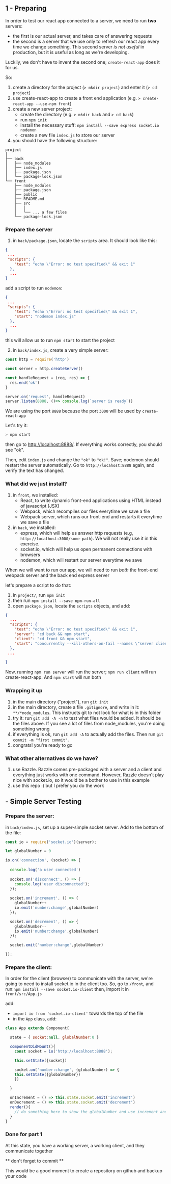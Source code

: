 ## 1 - Preparing

In order to test our react app connected to a server, we need to run **two** servers:

- the first is our actual server, and takes care of answering requests
- the second is a server that we use only to refresh our react app every time we change something. This second server *is not useful* in production, but it is useful as long as we're developing.

Luckily, we don't have to invent the second one; `create-react-app` does it for us.

So:

 1. create a directory for the project (`> mkdir project`) and enter it (`> cd project`)
 2. use create-react-app to create a front end application (e.g. `> create-react-app --use-npm front`)
 3. create a new server project:
	- create the directory (e.g. `> mkdir back` and `> cd back`)
	- run `npm init`
	- install the necessary stuff: `npm install --save express socket.io nodemon`
	- create a new file `index.js` to store our server
 4. you should have the following structure:
```
project
│
├── back
│   ├── node_modules
│   ├── index.js
│   ├── package.json
│   └── package-lock.json
└── front
    ├── node_modules
    ├── package.json
    ├── public
    ├── README.md
    ├── src
    │   │
    │   └── ... a few files
    └── package-lock.json

```

### Prepare the server

 1. in `back/package.json`, locate the `scripts` area. It should look like this:
```json
{
 ...
 "scripts": {
    "test": "echo \"Error: no test specified\" && exit 1"
  },
  ...
}
```

add a script to run `nodemon`:
```json
{
 ...
 "scripts": {
    "test": "echo \"Error: no test specified\" && exit 1",
    "start": "nodemon index.js"
  },
  ...
}
```

this will allow us to run `npm start` to start the project

2. in `back/index.js`, create a very simple server:
```js
const http = require('http')

const server = http.createServer()

const handleRequest = (req, res) => {
  res.end('ok')
}

server.on('request', handleRequest)
server.listen(8888, ()=> console.log(`server is ready`))

```

We are using the port `8888` because the port `3000` will be used by `create-react-app`

Let's try it:
```bash
> npm start
```
then go to [http://localhost:8888/](http://localhost:8888/). If everything works correctly, you should see "ok".

Then, edit `index.js` and change the `"ok"` to `"ok!"`. Save; nodemon should restart the server automatically. Go to `http://locahost:8888` again, and verify the text has changed.


### What did we just install?

 1. in `front`, we installed:
    - React, to write dynamic front-end applications using HTML instead of javascript (JSX)
    - Webpack, which recompiles our files everytime we save a file
    - Webpack server, which runs our front-end and restarts it everytime we save a file 
 2. in `back`, we installed:
    - express, which will help us answer http requests (e.g, `http://localhost:3000/some-path`). We will not really use it in this exercise.
    - socket.io, which will help us open permanent connections with browsers
    - nodemon, which will restart our server everytime we save

When we will want to run our app, we will need to run *both* the front-end webpack server and the back end express server

let's prepare a script to do that:

 1. in `project/`, run `npm init`
 2. then run `npm install --save npm-run-all`
 3. open `package.json`, locate the `scripts` objects, and add:
```json
{
  ...
  "scripts": {
    "test": "echo \"Error: no test specified\" && exit 1",
    "server": "cd back && npm start",
    "client": "cd front && npm start",
    "start": "concurrently --kill-others-on-fail --names \"server client\" \"npm run server\" \"npm run client\""
  },
 ...

}
```

Now, running `npm run server` will run the server; `npm run client` will run create-react-app. And `npm start` will run both

### Wrapping it up

 1. in the main directory ("project"), run `git init`
 2. in the main directory, create a file `.gitignore`, and write in it: `**/*node_modules`. This instructs git to not look for what is in this folder
 3. try it: run `git add -A -n` to test what files would be added. It should be the files above. If you see a lot of files from node_modules, you're doing something wrong
 4. if everything is ok, run `git add -A` to actually add the files. Then run `git commit -m "first commit"`. 
 5. congrats! you're ready to go


### What other alternatives do we have?

1. use Razzle. Razzle comes pre-packaged with a server and a client and everything just works with one command. However, Razzle doesn't play nice with socket.io, so it would be a bother to use in this example
2. use this repo :) but I prefer you do the work


## - Simple Server Testing

### Prepare the server:

in `back/index.js`, set up a super-simple socket server. Add to the bottom of the file:

```js
const io = require('socket.io')(server);

let globalNumber = 0

io.on('connection', (socket) => {
  
  console.log('a user connected')
	
  socket.on('disconnect', () => {
    console.log('user disconnected');
  });
	
  socket.on('increment', () => {
    globalNumber++
    io.emit('number:change',globalNumber)
  });

  socket.on('decrement', () => {
    globalNumber--
    io.emit('number:change',globalNumber)
  });

  socket.emit('number:change',globalNumber)

});
```

### Prepare the client:
 In order for the client (browser) to communicate with the server, we're going to need to install socket.io in the client too. So, go to `/front`, and run:`npm install --save socket.io-client`
 then, import it in `front/src/App.js`

add:
 - `import io from 'socket.io-client'` towards the top of the file
 - in the `App` class, add:
```js
class App extends Component{

  state = { socket:null, globalNumber:0 }

  componentDidMount(){
    const socket = io('http://localhost:8888');

    this.setState({socket})

    socket.on('number:change', (globalNumber) => {
	this.setState({globalNumber})
    })

  }

  onIncrement = () => this.state.socket.emit('increment')
  onDecrement = () => this.state.socket.emit('decrement')
  render(){
	// do something here to show the globalNumber and use increment and decrement
  }
}
```

### Done for part 1

At this state, you have a working server, a working client, and they communicate together

** don't forget to commit **
 
This would be a good moment to create a repository on github and backup your code
